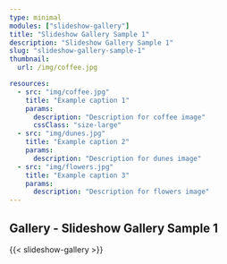 ```yaml
---
type: minimal
modules: ["slideshow-gallery"]
title: "Slideshow Gallery Sample 1"
description: "Slideshow Gallery Sample 1"
slug: "slideshow-gallery-sample-1"
thumbnail:
  url: /img/coffee.jpg

resources:
  - src: "img/coffee.jpg"
    title: "Example caption 1"
    params:
      description: "Description for coffee image"
      cssClass: "size-large"
  - src: "img/dunes.jpg"
    title: "Example caption 2"
    params:
      description: "Description for dunes image"
  - src: "img/flowers.jpg"
    title: "Example caption 3"
    params:
      description: "Description for flowers image"
---
```


## Gallery - Slideshow Gallery Sample 1

{{< slideshow-gallery >}}
